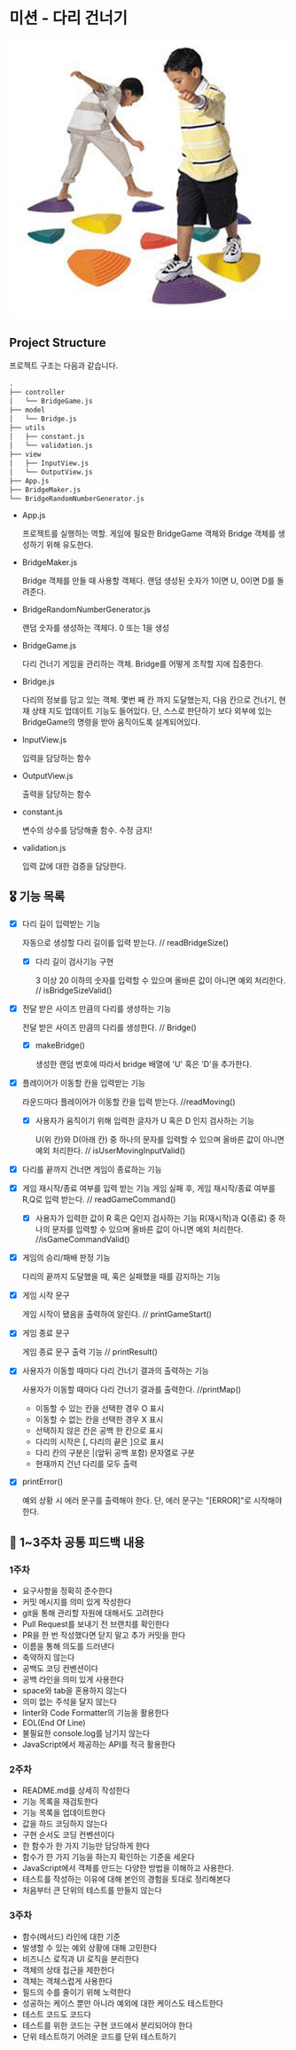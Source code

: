 # 미션 - 다리 건너기
![App Screenshot](../bridge.jpg)

## Project Structure

프로젝트 구조는 다음과 같습니다.

    .
    ├── controller
    │   └── BridgeGame.js
    ├── model
    │   └── Bridge.js
    ├── utils
    │   ├── constant.js
    │   └── validation.js
    ├── view
    │   ├── InputView.js
    │   └── OutputView.js
    ├── App.js
    ├── BridgeMaker.js
    └── BridgeRandomNumberGenerator.js

- App.js

    프로젝트를 실행하는 역할. 게임에 필요한 BridgeGame 객체와 Bridge 객체를 생성하기 위해 유도한다.

- BridgeMaker.js

    Bridge 객체를 만들 때 사용할 객체다. 랜덤 생성된 숫자가 1이면 U, 0이면 D를 돌려준다.

- BridgeRandomNumberGenerator.js

    랜덤 숫자를 생성하는 객체다. 0 또는 1을 생성

- BridgeGame.js

    다리 건너기 게임을 관리하는 객체. Bridge를 어떻게 조작할 지에 집중한다.

- Bridge.js

    다리의 정보를 담고 있는 객체. 몇번 째 칸 까지 도달했는지, 다음 칸으로 건너기, 현재 상태 지도 업데이트 기능도 들어있다. 단, 스스로 판단하기 보다 외부에 있는 BridgeGame의 명령을 받아 움직이도록 설계되어있다.

- InputView.js

    입력을 담당하는 함수


- OutputView.js

    출력을 담당하는 함수

- constant.js

    변수의 상수를 담당해줄 함수. 수정 금지!

- validation.js

    입력 값에 대한 검증을 담당한다.


## 🎖️ 기능 목록
- [x] 다리 길이 입력받는 기능

    자동으로 생성할 다리 길이를 입력 받는다. // readBridgeSize()

    - [x] 다리 길이 검사기능 구현 
    
        3 이상 20 이하의 숫자를 입력할 수 있으며 올바른 값이 아니면 예외 처리한다. // isBridgeSizeValid()

- [x] 전달 받은 사이즈 만큼의 다리를 생성하는 기능

    전달 받은 사이즈 만큼의 다리를 생성한다. // Bridge()

    - [x] makeBridge()
        
        생성한 랜덤 번호에 따라서 bridge 배열에 'U' 혹은 'D'을 추가한다.

- [x] 플레이어가 이동할 칸을 입력받는 기능

    라운드마다 플레이어가 이동할 칸을 입력 받는다. //readMoving()
    
    - [x] 사용자가 움직이기 위해 입력한 글자가 U 혹은 D 인지 검사하는 기능

        U(위 칸)와 D(아래 칸) 중 하나의 문자를 입력할 수 있으며 올바른 값이 아니면 예외 처리한다. // isUserMovingInputValid()

- [x] 다리를 끝까지 건너면 게임이 종료하는 기능


- [x] 게임 재시작/종료 여부를 입력 받는 기능
    게임 실패 후, 게임 재시작/종료 여부를 R,Q로 입력 받는다. //  readGameCommand()
    
    - [x] 사용자가 입력한 값이 R 혹은 Q인지 검사하는 기능
        R(재시작)과 Q(종료) 중 하나의 문자를 입력할 수 있으며 올바른 값이 아니면 예외 처리한다. //isGameCommandValid()

- [x] 게임의 승리/패배 판정 기능

    다리의 끝까지 도달했을 때, 혹은 실패했을 때를 감지하는 기능

- [x] 게임 시작 문구

    게임 시작이 됐음을 출력하여 알린다. // printGameStart() 

- [x] 게임 종료 문구

    게임 종료 문구 출력 기능 // printResult() 

- [x] 사용자가 이동할 때마다 다리 건너기 결과의 출력하는 기능

    사용자가 이동할 때마다 다리 건너기 결과를 출력한다. //printMap()
    - 이동할 수 있는 칸을 선택한 경우 O 표시
    - 이동할 수 없는 칸을 선택한 경우 X 표시
    - 선택하지 않은 칸은 공백 한 칸으로 표시
    - 다리의 시작은 [, 다리의 끝은 ]으로 표시
    - 다리 칸의 구분은 |(앞뒤 공백 포함) 문자열로 구분
    - 현재까지 건넌 다리를 모두 출력

- [x] printError()

    예외 상황 시 에러 문구를 출력해야 한다.
    단, 에러 문구는 "[ERROR]"로 시작해야 한다.

## 🔎 1~3주차 공통 피드백 내용

### 1주차
- 요구사항을 정확히 준수한다
- 커밋 메시지를 의미 있게 작성한다
- git을 통해 관리할 자원에 대해서도 고려한다
- Pull Request를 보내기 전 브랜치를 확인한다
- PR을 한 번 작성했다면 닫지 말고 추가 커밋을 한다
- 이름을 통해 의도를 드러낸다
- 축약하지 않는다
- 공백도 코딩 컨벤션이다
- 공백 라인을 의미 있게 사용한다
- space와 tab을 혼용하지 않는다
- 의미 없는 주석을 달지 않는다
- linter와 Code Formatter의 기능을 활용한다
- EOL(End Of Line)
- 불필요한 console.log를 남기지 않는다
- JavaScript에서 제공하는 API를 적극 활용한다


### 2주차
- README.md를 상세히 작성한다
- 기능 목록을 재검토한다
- 기능 목록을 업데이트한다
- 값을 하드 코딩하지 않는다
- 구현 순서도 코딩 컨벤션이다
- 한 함수가 한 가지 기능만 담당하게 한다
- 함수가 한 가지 기능을 하는지 확인하는 기준을 세운다
- JavaScript에서 객체를 만드는 다양한 방법을 이해하고 사용한다.
- 테스트를 작성하는 이유에 대해 본인의 경험을 토대로 정리해본다
- 처음부터 큰 단위의 테스트를 만들지 않는다


### 3주차
- 함수(메서드) 라인에 대한 기준
- 발생할 수 있는 예외 상황에 대해 고민한다
- 비즈니스 로직과 UI 로직을 분리한다
- 객체의 상태 접근을 제한한다
- 객체는 객체스럽게 사용한다
- 필드의 수를 줄이기 위해 노력한다
- 성공하는 케이스 뿐만 아니라 예외에 대한 케이스도 테스트한다
- 테스트 코드도 코드다
- 테스트를 위한 코드는 구현 코드에서 분리되어야 한다
- 단위 테스트하기 어려운 코드를 단위 테스트하기
